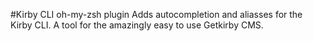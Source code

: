 #Kirby CLI oh-my-zsh plugin
Adds autocompletion and aliasses for the Kirby CLI. A tool for the amazingly easy to use Getkirby CMS.